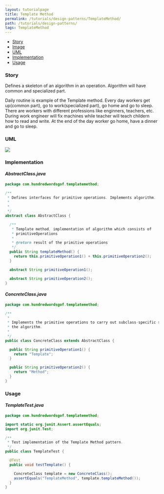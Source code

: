 ```yaml
---
layout: tutorialpage
title: Template Method
permalink: /tutorials/design-patterns/TemplateMethod/
path: /tutorials/design-patterns/
tags: TemplateMethod
---
```


* [Story](#Story)
* [Image](#Image)
* [UML](#UML)
* [Implementation](#Implementation)
* [Usage](#Usage)


###  <a id="Story"></a>Story 

Defines a skeleton of an algorithm in an operation.
Algorithm will have common and specialized part.

Daily routine is example of the Template method.
Every day workers get up(common part), go to work(specialized part), go home and go to sleep.
There are workers with different professions like enginners, teachers, etc.
During work engineer will fix machines while teacher will teach childern how to read and write.
At the end of the day worker go home, have a dinner and go to sleep.



###  <a id="UML"></a>UML
[![](http://www.design-patterns-stories.com/assets/img/uml/templatemethod.png)](http://www.design-patterns-stories.com/assets/img/uml/templatemethod.png)

###  <a id="Implementation"></a>Implementation 

#### *AbstractClass.java* 
```java 
package com.hundredwordsgof.templatemethod;

/**
 * Defines interfaces for primitive operations. Implements algorithm.
 * 
 *
 */
abstract class AbstractClass {

  /**
   * Template method, implementation of algorithm which consists of
   * primitiveOperations
   * 
   * @return result of the primitive operations
   */
  public String templateMethod() {
    return this.primitiveOperation1() + this.primitiveOperation2();
  }

  abstract String primitiveOperation1();

  abstract String primitiveOperation2();
}
```

#### *ConcreteClass.java* 
```java 
package com.hundredwordsgof.templatemethod;

/**
 * 
 * Implements the primitive operations to carry out subclass-specific steps of
 * the algorithm.
 *
 */
public class ConcreteClass extends AbstractClass {

  public String primitiveOperation1() {
    return "Template";
  }

  public String primitiveOperation2() {
    return "Method";
  }
}
```

###  <a id="Usage"></a>Usage 

#### *TemplateTest.java* 
```java 
package com.hundredwordsgof.templatemethod;

import static org.junit.Assert.assertEquals;
import org.junit.Test;

/**
 * Test implementation of the Template Method pattern.
 */
public class TemplateTest {

  @Test
  public void testTemplate() {

    ConcreteClass template = new ConcreteClass();
    assertEquals("TemplateMethod", template.templateMethod());
  }
}
```

